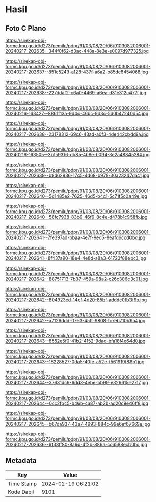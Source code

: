 # Hasil

## Foto C Plano

https://sirekap-obj-formc.kpu.go.id/d273/pemilu/pdpr/91/03/08/20/06/9103082006001-20240217-202635--344f0f62-d3ac-448a-8e3e-e0097d977325.jpg

https://sirekap-obj-formc.kpu.go.id/d273/pemilu/pdpr/91/03/08/20/06/9103082006001-20240217-202637--851c5249-a128-437f-a6a2-b85de8454068.jpg

https://sirekap-obj-formc.kpu.go.id/d273/pemilu/pdpr/91/03/08/20/06/9103082006001-20240217-202638--227ddaf2-c6a0-4469-a6ea-d31e312c477f.jpg

https://sirekap-obj-formc.kpu.go.id/d273/pemilu/pdpr/91/03/08/20/06/9103082006001-20240216-163427--8861f13a-9d4c-46bc-9d3c-5d0b47240d54.jpg

https://sirekap-obj-formc.kpu.go.id/d273/pemilu/pdpr/91/03/08/20/06/9103082006001-20240217-202638--23178312-69c6-43ad-a0f3-4de442cbdd9a.jpg

https://sirekap-obj-formc.kpu.go.id/d273/pemilu/pdpr/91/03/08/20/06/9103082006001-20240216-163505--3b159316-db85-4b8e-b094-3e2a48845284.jpg

https://sirekap-obj-formc.kpu.go.id/d273/pemilu/pdpr/91/03/08/20/06/9103082006001-20240217-202639--b8d62936-1745-4d68-b978-30a23247da41.jpg

https://sirekap-obj-formc.kpu.go.id/d273/pemilu/pdpr/91/03/08/20/06/9103082006001-20240217-202640--5d1485e2-7625-46d5-b4c1-5c71f5c0a49e.jpg

https://sirekap-obj-formc.kpu.go.id/d273/pemilu/pdpr/91/03/08/20/06/9103082006001-20240217-202640--58fc7938-83b9-46f9-8c4e-d478b1c958fb.jpg

https://sirekap-obj-formc.kpu.go.id/d273/pemilu/pdpr/91/03/08/20/06/9103082006001-20240217-202641--7fe397ad-bbaa-4e7f-9ed5-8eafd6ccd0bd.jpg

https://sirekap-obj-formc.kpu.go.id/d273/pemilu/pdpr/91/03/08/20/06/9103082006001-20240217-202641--8f437a90-18e4-4e8d-a8a3-61723f88ebc3.jpg

https://sirekap-obj-formc.kpu.go.id/d273/pemilu/pdpr/91/03/08/20/06/9103082006001-20240217-202642--88751713-7b37-459a-98a2-c26c306c3c01.jpg

https://sirekap-obj-formc.kpu.go.id/d273/pemilu/pdpr/91/03/08/20/06/9103082006001-20240217-202642--804923cd-14cf-4d20-85bf-adddc0fb3f9b.jpg

https://sirekap-obj-formc.kpu.go.id/d273/pemilu/pdpr/91/03/08/20/06/9103082006001-20240217-202642--a7126ddd-0763-45ff-9808-fc7eb710b9a4.jpg

https://sirekap-obj-formc.kpu.go.id/d273/pemilu/pdpr/91/03/08/20/06/9103082006001-20240217-202643--8552e5f0-41b2-4152-9dad-bfa18f4e64d0.jpg

https://sirekap-obj-formc.kpu.go.id/d273/pemilu/pdpr/91/03/08/20/06/9103082006001-20240217-202643--18228527-0da5-40fe-a52e-f561919f88b1.jpg

https://sirekap-obj-formc.kpu.go.id/d273/pemilu/pdpr/91/03/08/20/06/9103082006001-20240217-202644--37631dc9-6dd3-4ebe-bb99-e326615e2717.jpg

https://sirekap-obj-formc.kpu.go.id/d273/pemilu/pdpr/91/03/08/20/06/9103082006001-20240217-202644--0cc2fb45-b46b-4a87-ab2b-ad20c9e46ff8.jpg

https://sirekap-obj-formc.kpu.go.id/d273/pemilu/pdpr/91/03/08/20/06/9103082006001-20240217-202645--b67da937-43a7-4993-884c-99e6ef67669e.jpg

https://sirekap-obj-formc.kpu.go.id/d273/pemilu/pdpr/91/03/08/20/06/9103082006001-20240217-202636--6f38ff80-8a6d-4f2b-886a-cc6588ecb0bd.jpg


## Metadata

| Key        | Value               |
| ---------- | ------------------- |
| Time Stamp | 2024-02-19 06:21:02 |
| Kode Dapil | 9101                |



